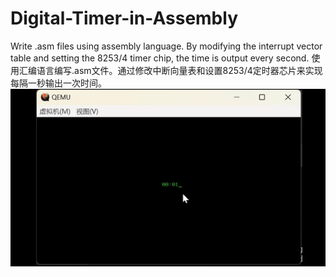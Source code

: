 # Digital-Timer-in-Assembly
Write .asm files using assembly language. By modifying the interrupt vector table and setting the 8253/4 timer chip, the time is output every second.
使用汇编语言编写.asm文件。通过修改中断向量表和设置8253/4定时器芯片来实现每隔一秒输出一次时间。
![](timer.gif)
